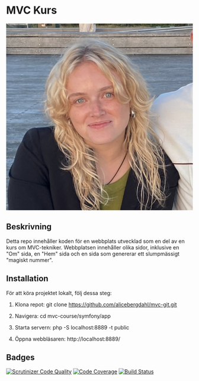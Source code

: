 # MVC Kurs

![Projektets logotyp](alice.png)

## Beskrivning

Detta repo innehåller koden för en webbplats utvecklad som en del av en kurs om MVC-tekniker. Webbplatsen innehåller olika sidor, inklusive en "Om" sida, en "Hem" sida och en sida som genererar ett slumpmässigt "magiskt nummer".

## Installation

För att köra projektet lokalt, följ dessa steg:

1. Klona repot: git clone https://github.com/alicebergdahl/mvc-git.git

2. Navigera: cd mvc-course/symfony/app

3. Starta servern: php -S localhost:8889 -t public

4. Öppna webbläsaren: http://localhost:8889/

## Badges

[![Scrutinizer Code Quality](https://scrutinizer-ci.com/g/alicebergdahl/mvccourse/badges/quality-score.png?b=main)](https://scrutinizer-ci.com/g/alicebergdahl/mvccourse/?branch=main)
[![Code Coverage](https://scrutinizer-ci.com/g/alicebergdahl/mvccourse/badges/coverage.png?b=main)](https://scrutinizer-ci.com/g/alicebergdahl/mvccourse/?branch=main)
[![Build Status](https://scrutinizer-ci.com/g/alicebergdahl/mvccourse/badges/build.png?b=main)](https://scrutinizer-ci.com/g/alicebergdahl/mvccourse/build-status/main)